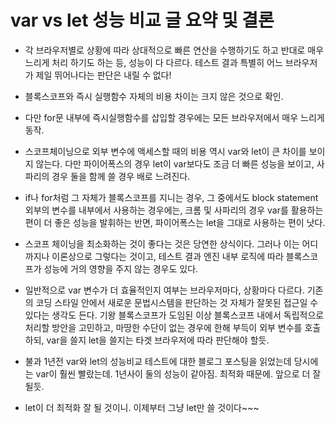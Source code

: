 # var vs let 성능 비교 글 요약 및 결론

* 각 브라우저별로 상황에 따라 상대적으로 빠른 연산을 수행하기도 하고 반대로 매우 느리게 처리 하기도 하는 등, 성능이 다 다르다. 테스트 결과 특별히 어느 브라우저가 제일 뛰어나다는 판단은 내릴 수 없다!

* 블록스코프와 즉시 실행함수 자체의 비용 차이는 크지 않은 것으로 확인.

* 다만 for문 내부에 즉시실행함수를 삽입할 경우에는 모든 브라우저에서 매우 느리게 동작.

* 스코프체이닝으로 외부 변수에 액세스할 때의 비용 역시 var와 let이 큰 차이를 보이지 않는다. 다만 파이어폭스의 경우 let이 var보다도 조금 더 빠른 성능을 보이고, 사파리의 경우 둘을 함께 쓸 경우 배로 느려진다.

* if나 for처럼 그 자체가 블록스코프를 지니는 경우, 그 중에서도 block statement 외부의 변수를 내부에서 사용하는 경우에는, 크롬 및 사파리의 경우 var를 활용하는 편이 더 좋은 성능을 발휘하는 반면, 파이어폭스는 let을 그대로 사용하는 편이 낫다.

* 스코프 체이닝을 최소화하는 것이 좋다는 것은 당연한 상식이다. 그러나 이는 어디까지나 이론상으로 그렇다는 것이고, 테스트 결과 엔진 내부 로직에 따라 블록스코프가 성능에 거의 영향을 주지 않는 경우도 있다.

* 일반적으로 var 변수가 더 효율적인지 여부는 브라우저마다, 상황마다 다르다. 기존의 코딩 스타일 안에서 새로운 문법시스템을 판단하는 것 자체가 잘못된 접근일 수 있다는 생각도 든다. 기왕 블록스코프가 도임된 이상 블록스코프 내에서 독립적으로 처리할 방안을 고민하고, 마땅한 수단이 없는 경우에 한해 부득이 외부 변수를 호출하되, var을 쓸지 let을 쓸지는 타겟 브라우저에 따라 판단해야 할듯.

* 불과 1년전 var와 let의 성능비교 테스트에 대한 블로그 포스팅을 읽었는데 당시에는 var이 훨씬 빨랐는데. 1년사이 둘의 성능이 같아짐. 최적화 때문에. 앞으로 더 잘될듯.

* let이 더 최적화 잘 될 것이니. 이제부터 그냥 let만 쓸 것이다~~~
